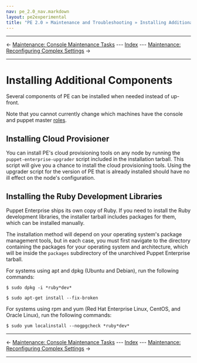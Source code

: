 ```yaml
---
nav: pe_2.0_nav.markdown
layout: pe2experimental
title: "PE 2.0 » Maintenance and Troubleshooting » Installing Additional Components"
---
```


* * *

&larr; [Maintenance: Console Maintenance Tasks](./maint_maintaining_console.html) --- [Index](./) --- [Maintenance: Reconfiguring Complex Settings](./maint_reconfiguring.html) &rarr;

* * *

Installing Additional Components
=====

Several components of PE can be installed when needed instead of up-front.

Note that you cannot currently change which machines have the console and puppet master [roles](./welcome_roles.html).

Installing Cloud Provisioner
-----

You can install PE's cloud provisioning tools on any node by running the `puppet-enterprise-upgrader` script included in the installation tarball. This script will give you a chance to install the cloud provisioning tools. Using the upgrader script for the version of PE that is already installed should have no ill effect on the node's configuration. 

Installing the Ruby Development Libraries
-----

Puppet Enterprise ships its own copy of Ruby. If you need to install the Ruby development libraries, the installer tarball includes packages for them, which can be installed manually.

The installation method will depend on your operating system's package management tools, but in each case, you must first navigate to the directory containing the packages for your operating system and architecture, which will be inside the `packages` subdirectory of the unarchived Puppet Enterprise tarball.

For systems using apt and dpkg (Ubuntu and Debian), run the following commands: 

	$ sudo dpkg -i *ruby*dev* 

	$ sudo apt-get install --fix-broken

For systems using rpm and yum (Red Hat Enterprise Linux, CentOS, and Oracle Linux), run the following commands: 

	$ sudo yum localinstall --nogpgcheck *ruby*dev* 

* * *

&larr; [Maintenance: Console Maintenance Tasks](./maint_maintaining_console.html) --- [Index](./) --- [Maintenance: Reconfiguring Complex Settings](./maint_reconfiguring.html) &rarr;

* * *

